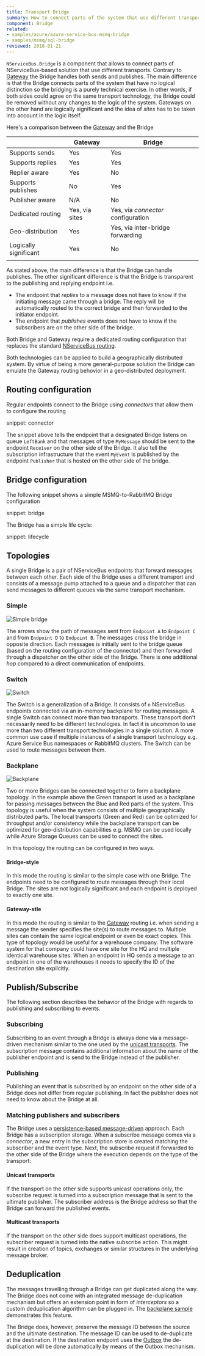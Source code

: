 ```yaml
---
title: Transport Bridge
summary: How to connect parts of the system that use different transports 
component: Bridge
related:
- samples/azure/azure-service-bus-msmq-bridge
- samples/msmq/sql-bridge
reviewed: 2018-01-21
---
```


`NServiceBus.Bridge` is a component that allows to connect parts of NServiceBus-based solution that use different transports. Contrary to [Gateway](/nservicebus/gateway/) the Bridge handles both sends and publishes. The main difference is that the Bridge connects parts of the system that have no logical distinction so the bridging is a purely technical exercise. In other words, if both sides could agree on the same transport technology, the Bridge could be removed without any changes to the logic of the system. Gateways on the other hand are logically significant and the idea of *sites* has to be taken into account in the logic itself.

Here's a comparison between the [Gateway](/nservicebus/gateway/) and the Bridge

|                       | Gateway          | Bridge                        |
|-----------------------|------------------|-------------------------------|
| Supports sends        | Yes              | Yes                           |
| Supports replies      | Yes              | Yes                           |
| Replier aware         | Yes              | No                            |
| Supports publishes    | No               | Yes                           |
| Publisher aware       | N/A              | No                            |
| Dedicated routing     | Yes, via sites   | Yes, via *connector* configuration |
| Geo-distribution      | Yes              | Yes, via inter-bridge forwarding |
| Logically significant | Yes              | No                            |
|                       |                  |                               |

As stated above, the main difference is that the Bridge can handle publishes. The other significant difference is that the Bridge is transparent to the publishing and replying endpoint i.e. 

 * The endpoint that *replies* to a message does not have to know if the initiating message came through a bridge. The reply will be automatically routed to the correct bridge and then forwarded to the initiator endpoint.
 * The endpoint that *publishes* events does not have to know if the subscribers are on the other side of the bridge.

Both Bridge and Gateway require a dedicated routing configuration that replaces the standard [NServiceBus routing](/nservicebus/messaging/routing.md).

Both technologies can be applied to build a geographically distributed system. By virtue of being a more general-purpose solution the Bridge can emulate the Gateway routing behovior in a geo-distributed deployment.


## Routing configuration

Regular endpoints connect to the Bridge using *connectors* that allow them to configure the routing

snippet: connector

The snippet above tells the endpoint that a designated Bridge listens on queue `LeftBank` and that messages of type `MyMessage` should be sent to the endpoint `Receiver` on the other side of the Bridge. It also tell the subscription infrastructure that the event `MyEvent` is published by the endpoint `Publisher` that is hosted on the other side of the bridge.


## Bridge configuration

The following snippet shows a simple MSMQ-to-RabbitMQ Bridge configuration

snippet: bridge

The Bridge has a simple life cycle:

snippet: lifecycle


## Topologies

A single Bridge is a pair of NServiceBus endpoints that forward messages between each other. Each side of the Bridge uses a different transport and consists of a message pump attached to a queue and a dispatcher that can send messages to different queues via the same transport mechanism.


### Simple

![Simple bridge](simple.svg)

The arrows show the path of messages sent from `Endpoint A` to `Endpoint C` and from `Endpoint D` to `Endpoint B`. The messages cross the bridge in opposite direction. Each messages is initially sent to the bridge queue (based on the routing configuration of the connector) and then forwarded through a dispatcher on the other side of the Bridge. There is one additional *hop* compared to a direct communication of endpoints.


### Switch

![Switch](switch.svg)

The Switch is a generalization of a Bridge. It consists of `n` NServiceBus endpoints connected via an in-memory backplane for routing messages. A single Switch can connect more than two transports. These transport don't necessarily need to be different technologies. In fact it is uncommon to use more than two different transport technologies in a single solution. A more common use case if multiple instances of a single transport technology e.g. Azure Service Bus namespaces or RabbitMQ clusters. The Switch can be used to route messages between them.

### Backplane

![Backplane](backplane.svg)

Two or more Bridges can be connected together to form a backplane topology. In the example above the Green transport is used as a backplane for passing messages between the Blue and Red parts of the system. This topology is useful when the system consists of multiple geographically distributed parts. The local transports (Green and Red) can be optimized for throughput and/or consistency while the backplane transport can be optimized for geo-distribution capabilities e.g. MSMQ can be used locally while Azure Storage Queues can be used to connect the sites.

In this topology the routing can be configured in two ways.

#### Bridge-style

In this mode the routing is similar to the simple case with one Bridge. The endpoints need to be configured to route messages through their local Bridge. The sites are not logically significant and each endpoint is deployed to exactly one site.

#### Gateway-stle

In this mode the routing is similar to the [Gateway](/nservicebus/gateway/) routing i.e. when sending a message the sender specifies the site(s) to route messages to. Multiple sites can contain the same logical endpoint or even be exact copies. This type of topology would be useful for a warehouse company. The software system for that company could have one site for the HQ and multiple identical warehouse sites. When an endpoint in HQ sends a message to an endpoint in one of the warehouses it needs to specify the ID of the destination site explicitly.
  

## Publish/Subscribe

The following section describes the behavior of the Bridge with regards to publishing and subscribing to events.

### Subscribing

Subscribing to an event through a Bridge is always done via a message-driven mechanism similar to the one used by the [unicast transports](/transports/#types-of-transports-unicast-only-transports). The subscription message contains additional information about the name of the publisher endpoint and is send to the Bridge instead of the publisher.


### Publishing

Publishing an event that is subscribed by an endpoint on the other side of a Bridge does not differ from regular publishing. In fact the publisher does not need to know about the Bridge at all.


### Matching publishers and subscribers

The Bridge uses a [persistence-based message-driven](/nservicebus/messaging/publish-subscribe/#mechanics-persistence-based-message-driven) approach. Each Bridge has a subscription storage. When a subscribe message comes via a *connector*, a new entry in the subscription store is created matching the subscriber and the event type. Next, the subscribe request if forwarded to the other side of the Bridge where the execution depends on the type of the transport:


#### Unicast transports

If the transport on the other side supports unicast operations only, the subscribe request is turned into a subscription message that is sent to the ultimate publisher. The subscriber address is the Bridge address so that the Bridge can forward the published events.


#### Multicast transports

If the transport on the other side does support multicast operations, the subscriber request is turned into the native subscribe action. This might result in creation of topics, exchanges or similar structures in the underlying message broker.


## Deduplication

The messages travelling through a Bridge can get duplicated along the way. The Bridge does not come with an integrated message de-duplication mechanism but offers an extension point in form of *interceptors* so a custom deduplication algorithm can be plugged in. The [backplane sample](/samples/bridge/backplane) demonstrates this feature.

The Bridge does, however, preserve the message ID between the source and the ultimate destination. The message ID can be used to de-duplicate at the destination. If the destination endpoint uses the [Outbox](/nservicebus/outbox/) the de-duplication will be done automatically by means of the Outbox mechanism.
